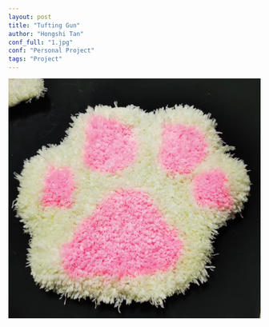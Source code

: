 ```yaml
---
layout: post
title: "Tufting Gun"
author: "Hongshi Tan"
conf_full: "1.jpg"
conf: "Personal Project"
tags: "Project"
---
```





<img src="/imgs/project/1.jpg" alt="fig" width="600"/>

